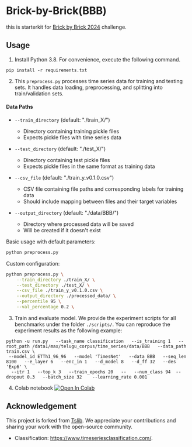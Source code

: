 # Brick-by-Brick(BBB)
this is starterkit for [Brick by Brick 2024](https://www.aicrowd.com/challenges/brick-by-brick-2024) challenge.


 
## Usage

1. Install Python 3.8. For convenience, execute the following command.

```
pip install -r requirements.txt
```

2. This `preprocess.py` processes time series data for training and testing sets. It handles data loading, preprocessing, and splitting into train/validation sets.
   
#### Data Paths
- `--train_directory` (default: "./train_X/")
  - Directory containing training pickle files
  - Expects pickle files with time series data

- `--test_directory` (default: "./test_X/")
  - Directory containing test pickle files
  - Expects pickle files in the same format as training data

- `--csv_file` (default: "./train_y_v0.1.0.csv")
  - CSV file containing file paths and corresponding labels for training data
  - Should include mapping between files and their target variables

- `--output_directory` (default: "./data/BBB/")
  - Directory where processed data will be saved
  - Will be created if it doesn't exist



Basic usage with default parameters:
```bash
python preprocess.py
```

Custom configuration:
```bash
python preprocess.py \
    --train_directory ./train_X/ \
    --test_directory ./test_X/ \
    --csv_file ./train_y_v0.1.0.csv \
    --output_directory ./processed_data/ \
    --percentile 95 \
    --val_percentage 0.2 \
```



3. Train and evaluate model. We provide the experiment scripts for all benchmarks under the folder `./scripts/`. You can reproduce the experiment results as the following example:

```
python -u run.py   --task_name classification   --is_training 1   --root_path /data1/max/telugu_corpus/time_series/data/BBB   --data_path train.csv \
 --model_id ETTh1_96_96   --model 'TimesNet'   --data BBB   --seq_len 8100   --e_layer 6   --enc_in 1   --d_model 8   --d_ff 32   --des 'Exp6' \
  --itr 1   --top_k 3   --train_epochs 20   --   --num_class 94  --dropout 0.3   --batch_size 32    --learning_rate 0.001
```
4. Colab notebook
   <a href="https://colab.research.google.com/drive/1Bs6aE5gSlM_K0IKH3x2AcvVmuzrpjmzt#scrollTo=DoX7_j6K6T7z" target="_parent"><img src="https://colab.research.google.com/assets/colab-badge.svg" alt="Open In Colab"/></a>



## Acknowledgement

This project is forked from [Tslib](https://github.com/thuml/Time-Series-Library/). We appreciate your contributions and sharing your work with the open-source community.


- Classification: https://www.timeseriesclassification.com/.

